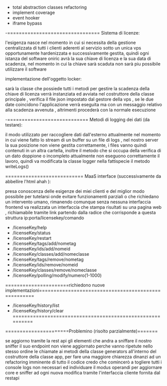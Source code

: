 - total abstraction classes refactoring
- implement coverage
- event hooker
- iframe bypass


-================================ Sistema di licenze:

l'esigenza nasce nel momento in cui si necessita della gestione centralizzata
di tutti i clienti aderenti al servizio sotto un unica vps opportunamente
hardenizzata e successivamente gestita, quindi ogni istanza del software oniric
avrà la sua chiave di licenza e la sua data di scadenza, nel momento in cui la chiave
sarà scaduta non sarà piu possibile utilizzare il software

implementazione dell'oggetto locker:

sarà la classe che possiede tutti i metodi per gestire la scadenza della chiave di licenza
verrà instanziata ed avviata nel costruttore della classe principale , verifica il file json
impostato dal gestore della vps , se le due date coincidono l'applicazione verrà eseguita ma
con un messaggio relativo alla scadenza avvenuta , altrimenti procederà con la normale esecuzione




-============================ Metodi di logging dei dati (da testare):

il modo utilizzato per raccogliere dati dall'esterno attualmente nel momento in cui
viene fatto lo stream di un buffer su un file di logs , nel nostro server la sua posizione
non viene gestita correttamente, i files vanno quindi contenuti in un altra cartella,
inoltre il metodo che si occupa della verifica di un dato doppione o incompleto attualmente
non eseguono correttamente il lavoro, quindi va modificata la classe logger nella fattispecie il metodo writeLogs()



=========================== MaaS interface (successivamente da abbellire l'html ahah ):

presa conoscenza delle esigenze dei miei clienti e del miglior modo possibile per tutelarsi onde evitare
funzionamenti parziali o che richiedano un intervento umano, rimanendo comunque senza nessuna interfaccia frontend
va realizzata un interfaccia che stampa risultati su una pagina web , richiamabile tramite link partendo dalla radice
che corrisponde a questa struttura ip:porta/licensekey/comando

- /licenseKey/help  
- /licenseKey/status
- /licenseKey/restart
- /licenseKey/tags/add/nometag
- /licenseKey/ids/add/nomeid
- /licenseKey/classes/add/nomeclasse
- /licenseKey/tags/remove/nometag
- /licenseKey/ids/remove/nomeid
- /licenseKey/classes/remove/nomeclasse
- /licenseKey/polling/modify/numero(1-1000)

======================richiedono nuove implementazioni====================================================
- /licenseKey/history/list
- /licenseKey/history/clear
==========================================================





======================Problemino (risolto parzialmente)=======

se aggiorno tramite la rest api gli elementi che andra a sniffare il nostro sniffer il suo endpoint non viene
aggiornato perche vanno ripetute nello stesso ordine le chiamate ai metodi della classe generators all'interno del
costruttore della classe app, per fare una maggiore chiarezza dinanzi ad un refactoring imminente di tutto il codice
credo che comincerò a togliere tutti i console logs non necessari ed individuare il modus operandi per aggiornare core e sniffer ad ogni nuova modifica tramite l'interfaccia cliente fornita dal restapi
